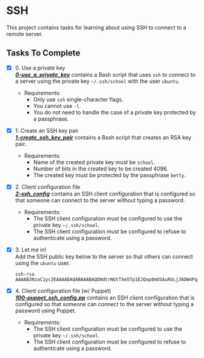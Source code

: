 # SSH

This project contains tasks for learning about using SSH to connect to a remote server.

## Tasks To Complete

+ [x] 0\. Use a private key<br/>_**[0-use_a_private_key](0-use_a_private_key)**_ contains a Bash script that uses `ssh` to connect to a server using the private key `~/.ssh/school` with the user `ubuntu`.
  + Requirements:
    + Only use `ssh` single-character flags.
    + You cannot use `-l`.
    + You do not need to handle the case of a private key protected by a passphrase.

+ [x] 1\. Create an SSH key pair<br/>_**[1-create_ssh_key_pair](1-create_ssh_key_pair)**_ contains a Bash script that creates an RSA key pair.
  + Requirements:
    + Name of the created private key must be `school`.
    + Number of bits in the created key to be created 4096.
    + The created key must be protected by the passphrase `betty`.

+ [x] 2\. Client configuration file<br/>_**[2-ssh_config](2-ssh_config)**_ contains an SSH client configuration that is configured so that someone can connect to the server without typing a password.
  + Requirements:
    + The SSH client configuration must be configured to use the private key `~/.ssh/school`.
    + The SSH client configuration must be configured to refuse to authenticate using a password.

+ [x] 3\. Let me in!<br/>Add the SSH public key below to the server so that others can connect using the `ubuntu` user.
  ```
  ssh-rsa AAAAB3NzaC1yc2EAAAADAQABAAABAQDNdtrNGtTXe5Tp1EJQop8mOSAuRGLjJ6DW4PqX4wId/Kawz35ESampIqHSOTJmbQ8UlxdJuk0gAXKk3Ncle4safGYqM/VeDK3LN5iAJxf4kcaxNtS3eVxWBE5iF3FbIjOqwxw5Lf5sRa5yXxA8HfWidhbIG5TqKL922hPgsCGABIrXRlfZYeC0FEuPWdr6smOElSVvIXthRWp9cr685KdCI+COxlj1RdVsvIo+zunmLACF9PYdjB2s96Fn0ocD3c5SGLvDOFCyvDojSAOyE70ebIElnskKsDTGwfT4P6jh9OBzTyQEIS2jOaE5RQq4IB4DsMhvbjDSQrP0MdCLgwkN
  ```

+ [x] 4\. Client configuration file (w/ Puppet)<br/>_**[100-puppet_ssh_config.pp](100-puppet_ssh_config.pp)**_ contains an SSH client configuration that is configured so that someone can connect to the server without typing a password using Puppet.
  + Requirements:
    + The SSH client configuration must be configured to use the private key `~/.ssh/school`.
    + The SSH client configuration must be configured to refuse to authenticate using a password.
